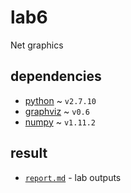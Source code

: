 # lab6

Net graphics

## dependencies

- [python](https://www.python.org/) ~ `v2.7.10`
- [graphviz](https://github.com/xflr6/graphviz) ~ `v0.6`
- [numpy](http://www.numpy.org/) ~ `v1.11.2`

## result

- [`report.md`](https://github.com/Drapegnik/bsu/tree/master/decision-science/lab6/report.md) -
  lab outputs
